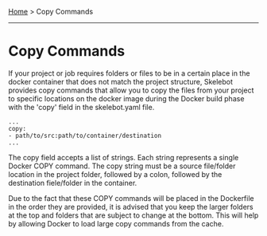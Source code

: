 [Home](index.md) > Copy Commands

---

# Copy Commands

If your project or job requires folders or files to be in a certain place in the docker container that does not match the project structure, Skelebot provides copy commands that allow you to copy the files from your project to specific locations on the docker image during the Docker build phase with the 'copy' field in the skelebot.yaml file.

```
...
copy:
- path/to/src:path/to/container/destination
...
```

The copy field accepts a list of strings. Each string represents a single Docker COPY command. The copy string must be a source file/folder location in the project folder, followed by a colon, followed by the destination fiele/folder in the container.

Due to the fact that these COPY commands will be placed in the Dockerfile in the order they are provided, it is advised that you keep the larger folders at the top and folders that are subject to change at the bottom. This will help by allowing Docker to load large copy commands from the cache.
